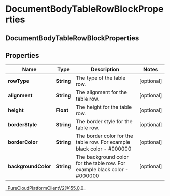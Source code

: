 # DocumentBodyTableRowBlockProperties

## DocumentBodyTableRowBlockProperties

## Properties

|Name | Type | Description | Notes|
|------------ | ------------- | ------------- | -------------|
| **rowType** | **String** | The type of the table row. | [optional] |
| **alignment** | **String** | The alignment for the table row. | [optional] |
| **height** | **Float** | The height for the table row. | [optional] |
| **borderStyle** | **String** | The border style for the table row. | [optional] |
| **borderColor** | **String** | The border color for the table row. For example black color - #000000 | [optional] |
| **backgroundColor** | **String** | The background color for the table row. For example black color - #000000 | [optional] |



_PureCloudPlatformClientV2@155.0.0_

